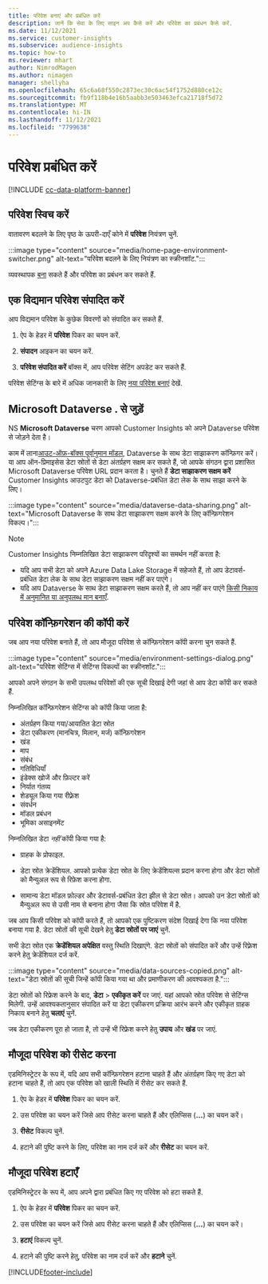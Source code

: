 ```yaml
---
title: परिवेश बनाएं और प्रबंधित करें
description: जानें कि सेवा के लिए साइन अप कैसे करें और परिवेश का प्रबंधन कैसे करें.
ms.date: 11/12/2021
ms.service: customer-insights
ms.subservice: audience-insights
ms.topic: how-to
ms.reviewer: mhart
author: NimrodMagen
ms.author: nimagen
manager: shellyha
ms.openlocfilehash: 65c6a68f550c2873ec30c6ac54f1752d880ce12c
ms.sourcegitcommit: fb9f118b4e16b5aabb3e503463efca21718f5d72
ms.translationtype: MT
ms.contentlocale: hi-IN
ms.lasthandoff: 11/12/2021
ms.locfileid: "7799638"
---
```

# <a name="manage-environments"></a>परिवेश प्रबंधित करें

[!INCLUDE [cc-data-platform-banner](../includes/cc-data-platform-banner.md)]

## <a name="switch-environments"></a>परिवेश स्विच करें

वातावरण बदलने के लिए पृष्ठ के ऊपरी-दाएँ कोने में **परिवेश** नियंत्रण चुनें.

:::image type="content" source="media/home-page-environment-switcher.png" alt-text="परिवेश बदलने के लिए नियंत्रण का स्क्रीनशॉट.":::

व्यवस्थापक [बना](create-environment.md) सकते हैं और परिवेश का प्रबंधन कर सकते हैं.

## <a name="edit-an-existing-environment"></a>एक विद्यमान परिवेश संपादित करें

आप विद्यमान परिवेश के कुछेक विवरणों को संपादित कर सकते हैं.

1.  ऐप के हेडर में **परिवेश** पिकर का चयन करें.

2.  **संपादन** आइकन का चयन करें.

3. **परिवेश संपादित करें** बॉक्स में, आप परिवेश सेटिंग अपडेट कर सकते हैं.

परिवेश सेटिंग्स के बारे में अधिक जानकारी के लिए [नया परिवेश बनाएं](create-environment.md) देखें.

## <a name="connect-to-microsoft-dataverse"></a>Microsoft Dataverse . से जुड़ें
   
NS **Microsoft Dataverse** चरण आपको Customer Insights को अपने Dataverse परिवेश से जोड़ने देता है।

काम में लाना[आउट-ऑफ़-बॉक्स पूर्वानुमान मॉडल](predictions-overview.md#out-of-box-models), Dataverse के साथ डेटा साझाकरण कॉन्फ़िगर करें। या आप ऑन-प्रिमाइसेस डेटा स्रोतों से डेटा अंतर्ग्रहण सक्षम कर सकते हैं, जो आपके संगठन द्वारा प्रशासित Microsoft Dataverse परिवेश URL प्रदान करता है। चुनते हैं **डेटा साझाकरण सक्षम करें** Customer Insights आउटपुट डेटा को Dataverse-प्रबंधित डेटा लेक के साथ साझा करने के लिए।

:::image type="content" source="media/dataverse-data-sharing.png" alt-text="Microsoft Dataverse के साथ डेटा साझाकरण सक्षम करने के लिए कॉन्फ़िगरेशन विकल्प।":::

> [!NOTE]
> Customer Insights निम्नलिखित डेटा साझाकरण परिदृश्यों का समर्थन नहीं करता है:
> - यदि आप सभी डेटा को अपने Azure Data Lake Storage में सहेजते हैं, तो आप डेटावर्स-प्रबंधित डेटा लेक के साथ डेटा साझाकरण सक्षम नहीं कर पाएंगे।
> - यदि आप Dataverse के साथ डेटा साझाकरण सक्षम करते हैं, तो आप नहीं कर पाएंगे [किसी निकाय में अनुमानित या अनुपलब्ध मान बनाएँ](predictions.md).

## <a name="copy-the-environment-configuration"></a>परिवेश कॉन्फ़िगरेशन की कॉपी करें

जब आप नया परिवेश बनाते हैं, तो आप मौजूदा परिवेश से कॉन्फ़िगरेशन कॉपी करना चुन सकते हैं. 

:::image type="content" source="media/environment-settings-dialog.png" alt-text="परिवेश सेटिंग्स में सेटिंग्स विकल्पों का स्क्रीनशॉट.":::

आपको अपने संगठन के सभी उपलब्ध परिवेशों की एक सूची दिखाई देगी जहां से आप डेटा कॉपी कर सकते हैं.

निम्नलिखित कॉन्फ़िगरेशन सेटिंग्स को कॉपी किया जाता है:

- अंतर्ग्रहण किया गया/आयातित डेटा स्रोत
- डेटा एकीकरण (मानचित्र, मिलान, मर्ज) कॉन्फ़िगरेशन
- खंड
- माप
- संबंध
- गतिविधियाँ
- इंडेक्स खोजें और फ़ि‍ल्‍टर करें
- निर्यात गंतव्य
- शेड्यूल किया गया रीफ़्रेश
- संवर्धन
- मॉडल प्रबंधन
- भूमिका असाइनमेंट

निम्नलिखित डेटा *नहीं* कॉपी किया गया है:

- ग्राहक के प्रोफाइल.
- डेटा स्रोत क्रेडेंशियल. आपको प्रत्येक डेटा स्रोत के लिए क्रेडेंशियल्स प्रदान करना होगा और डेटा स्रोतों को मैन्युअल रूप से रिफ़ेश करना होगा.

- सामान्य डेटा मॉडल फ़ोल्डर और डेटावर्स-प्रबंधित डेटा झील से डेटा स्रोत। आपको उन डेटा स्रोतों को मैन्युअल रूप से उसी नाम से बनाना होगा जैसा कि स्रोत परिवेश में है.

जब आप किसी परिवेश को कॉपी करते हैं, तो आपको एक पुष्टिकरण संदेश दिखाई देगा कि नया परिवेश बनाया गया है. डेटा स्रोतों की सूची देखने हेतु **डेटा स्रोतों पर जाएं** चुनें.

सभी डेटा स्रोत एक **क्रेडेंशियल अपेक्षित** वस्तु स्थिति दिखाएंगे. डेटा स्रोतों को संपादित करें और उन्हें रिफ़्रेश करने हेतु क्रेडेंशियल दर्ज करें.

:::image type="content" source="media/data-sources-copied.png" alt-text="डेटा स्रोतों की सूची जिन्हें कॉपी किया गया था और प्रमाणीकरण की आवश्यकता है.":::

डेटा स्रोतों को रिफ्रेश करने के बाद, **डेटा** > **एकीकृत करें** पर जाएं. यहां आपको स्रोत परिवेश से सेटिंग्स मिलेगी. उन्हें आवश्यकतानुसार संपादित करें या डेटा एकीकरण प्रक्रिया आरंभ करने और एकीकृत ग्राहक निकाय बनाने हेतु **चलाएं** चुनें.

जब डेटा एकीकरण पूरा हो जाता है, तो उन्हें भी रिफ़्रेश करने हेतु **उपाय** और **खंड** पर जाएं.

## <a name="reset-an-existing-environment"></a>मौजूदा परिवेश को रीसेट करना

एडमिनिस्ट्रेटर के रूप में, यदि आप सभी कॉन्फ़िगरेशन हटाना चाहते हैं और अंतर्ग्रहण किए गए डेटा को हटाना चाहते हैं, तो आप एक परिवेश को खाली स्थिति में रीसेट कर सकते हैं.

1.  ऐप के हेडर में **परिवेश** पिकर का चयन करें. 

2.  उस परिवेश का चयन करें जिसे आप रीसेट करना चाहते हैं और एलिप्सिस (**...**) का चयन करें। 

3. **रीसेट** विकल्प चुनें. 

4.  हटाने की पुष्टि करने के लिए, परिवेश का नाम दर्ज करें और **रीसेट** का चयन करें.

## <a name="delete-an-existing-environment"></a>मौजूदा परिवेश हटाएँ

एडमिनिस्ट्रेटर के रूप में, आप अपने द्वारा प्रबंधित किए गए परिवेश को हटा सकते हैं.

1.  ऐप के हेडर में **परिवेश** पिकर का चयन करें.

2.  उस परिवेश का चयन करें जिसे आप रीसेट करना चाहते हैं और एलिप्सिस (**...**) का चयन करें। 

3. **हटाएं** विकल्प चुनें. 

4.  हटाने की पुष्टि करने हेतु, परिवेश का नाम दर्ज करें और **हटाने** चुनें.


[!INCLUDE[footer-include](../includes/footer-banner.md)]
